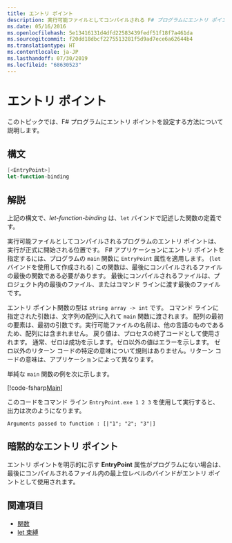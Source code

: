 ```yaml
---
title: エントリ ポイント
description: 実行可能ファイルとしてコンパイルされる F# プログラムにエントリ ポイント (実行が正式に開始される位置) を設定する方法について説明します。
ms.date: 05/16/2016
ms.openlocfilehash: 5e13416131d4dfd22583439fedf51f18f7a461da
ms.sourcegitcommit: f20dd18dbcf2275513281f5d9ad7ece6a62644b4
ms.translationtype: HT
ms.contentlocale: ja-JP
ms.lasthandoff: 07/30/2019
ms.locfileid: "68630523"
---
```

# <a name="entry-point"></a>エントリ ポイント

このトピックでは、F# プログラムにエントリ ポイントを設定する方法について説明します。

## <a name="syntax"></a>構文

```fsharp
[<EntryPoint>]
let-function-binding
```

## <a name="remarks"></a>解説

上記の構文で、*let-function-binding* は、`let` バインドで記述した関数の定義です。

実行可能ファイルとしてコンパイルされるプログラムのエントリ ポイントは、実行が正式に開始される位置です。 F# アプリケーションにエントリ ポイントを指定するには、プログラムの `main` 関数に `EntryPoint` 属性を適用します。 (`let` バインドを使用して作成される) この関数は、最後にコンパイルされるファイルの最後の関数である必要があります。 最後にコンパイルされるファイルは、プロジェクト内の最後のファイル、またはコマンド ラインに渡す最後のファイルです。

エントリ ポイント関数の型は `string array -> int` です。 コマンド ラインに指定された引数は、文字列の配列に入れて `main` 関数に渡されます。 配列の最初の要素は、最初の引数です。実行可能ファイルの名前は、他の言語のものであるため、配列には含まれません。 戻り値は、プロセスの終了コードとして使用されます。 通常、ゼロは成功を示します。ゼロ以外の値はエラーを示します。 ゼロ以外のリターン コードの特定の意味について規則はありません。リターン コードの意味は、アプリケーションによって異なります。

単純な `main` 関数の例を次に示します。

[!code-fsharp[Main](~/samples/snippets/fsharp/entry-point/snippet501.fs)]

このコードをコマンド ライン `EntryPoint.exe 1 2 3` を使用して実行すると、出力は次のようになります。

```console
Arguments passed to function : [|"1"; "2"; "3"|]
```

## <a name="implicit-entry-point"></a>暗黙的なエントリ ポイント

エントリ ポイントを明示的に示す **EntryPoint** 属性がプログラムにない場合は、最後にコンパイルされるファイル内の最上位レベルのバインドがエントリ ポイントとして使用されます。

## <a name="see-also"></a>関連項目

- [関数](index.md)
- [let 束縛](let-bindings.md)
